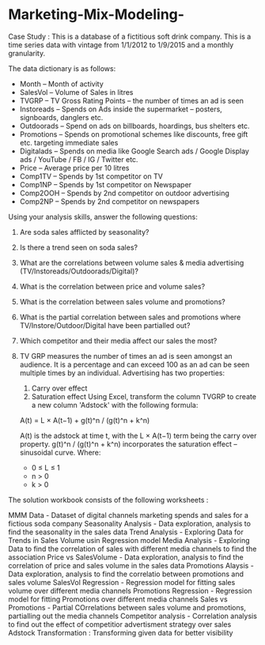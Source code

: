 # Marketing-Mix-Modeling-

Case Study : 
This is a database of a fictitious soft drink company. This is a time series data with vintage from 1/1/2012 to 1/9/2015 and a monthly granularity.

The data dictionary is as follows:

  - Month – Month of activity
  - SalesVol – Volume of Sales in litres
  - TVGRP – TV Gross Rating Points – the number of times an ad is seen
  - Instoreads – Spends on Ads inside the supermarket – posters, signboards, danglers etc.
  - Outdoorads – Spend on ads on billboards, hoardings, bus shelters etc.
  - Promotions – Spends on promotional schemes like discounts, free gift etc. targeting immediate sales
  - Digitalads – Spends on media like Google Search ads / Google Display ads / YouTube / FB / IG / Twitter etc.
  - Price – Average price per 10 litres
  - Comp1TV – Spends by 1st competitor on TV
  - Comp1NP – Spends by 1st competitor on Newspaper
  - Comp2OOH – Spends by 2nd competitor on outdoor advertising
  - Comp2NP – Spends by 2nd competitor on newspapers

  Using your analysis skills, answer the following questions:

  1) Are soda sales afflicted by seasonality?
  2) Is there a trend seen on soda sales?
  3) What are the correlations between volume sales & media advertising (TV/Instoreads/Outdoorads/Digital)?
  4) What is the correlation between price and volume sales?
  5) What is the correlation between sales volume and promotions?
  6) What is the partial correlation between sales and promotions where TV/Instore/Outdoor/Digital have been partialled out?
  7) Which competitor and their media affect our sales the most?

  8) TV GRP measures the number of times an ad is seen amongst an audience. It is a percentage and can exceed 100 as an ad can be seen multiple times by an individual.
      Advertising has two properties:
      1) Carry over effect
      2) Saturation effect
  Using Excel, transform the column TVGRP to create a new column 'Adstock' with the following formula:

      A(t) = L × A(t−1) + g(t)^n / (g(t)^n + k^n)

      A(t) is the adstock at time t, with the L × A(t−1) term being the carry over property.  g(t)^n / (g(t)^n + k^n) incorporates the saturation effect – sinusoidal curve.
      Where:
      - 0 ≤ L ≤ 1
      - n > 0
      - k > 0
    
The solution workbook consists of the following worksheets : 

MMM Data - Dataset of digital channels marketing spends and sales for a fictious soda company
Seasonality Analysis - Data exploration, analysis to find the seasonality in the sales data
Trend Analysis - Exploring Data for Trends in Sales Volume usin Regression model
Media Analysis - Exploring Data to find the correlation of sales with different media channels to find the association
Price vs SalesVolume - Data exploration, analysis to find the correlation of price and sales volume in the sales data
Promotions Alaysis - Data exploration, analysis to find the correlatio between promotions and sales volume 
SalesVol Regression -  Regression model for fitting sales volume over different media channels
Promotions Regression -  Regression model for fitting Promotions over different media channels
Sales vs Promotions - Partial COrrelations between sales volume and promotions, partialling out the media channels
Competitor analysis - Correlation analysis to find out the effect of competitior advertisment strategy over sales
Adstock Transformation :  Transforming given data for better visibility


